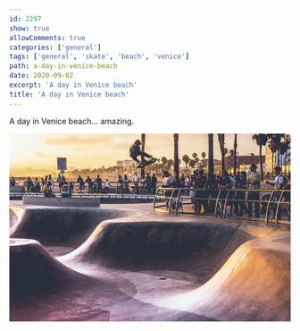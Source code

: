```yaml
---
id: 2297
show: true
allowComments: true
categories: ['general']
tags: ['general', 'skate', 'beach', 'venice']
path: a-day-in-venice-beach
date: 2020-09-02
excerpt: 'A day in Venice beach'
title: 'A day in Venice beach'
---
```

A day in Venice beach... amazing.

![Venice beach](../../../content/uploads/blog/2020/09/venice.jpg)
